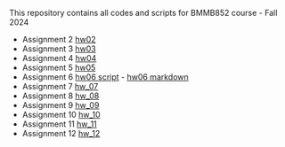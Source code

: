 This repository contains all codes and scripts for BMMB852 course - Fall 2024

- Assignment 2 [hw02](hw02/hw2.md)
- Assignment 3 [hw03](03/hw3.md)
- Assignment 4 [hw04](hw04/hw4.md)
- Assignment 5 [hw05](hw05/hw5_script.sh)
- Assignment 6 [hw06 script](hw06/hw6_script.sh)  -  [hw06 markdown](hw6/hw6.md) 
- Assignment 7 [hw_07](hw07)
- Assignment 8 [hw_08](hw08)
- Assignment 9 [hw_09](hw09)
- Assignment 10 [hw_10](hw10)
- Assignment 11 [hw_11](hw11)
- Assignment 12 [hw_12](hw12)
